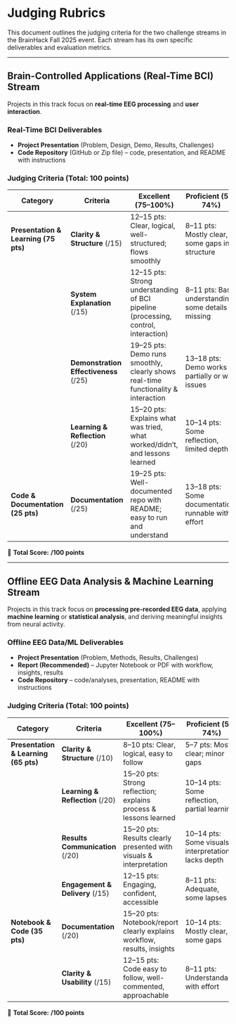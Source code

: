 # Judging Rubrics  
This document outlines the judging criteria for the two challenge streams in the BrainHack Fall 2025 event. Each stream has its own specific deliverables and evaluation metrics.  

---

## Brain-Controlled Applications (Real-Time BCI) Stream  
Projects in this track focus on **real-time EEG processing** and **user interaction**.  

### Real-Time BCI Deliverables  
- **Project Presentation** (Problem, Design, Demo, Results, Challenges)  
- **Code Repository** (GitHub or Zip file) – code, presentation, and README with instructions  

### Judging Criteria (Total: 100 points)  

| **Category** | **Criteria** | **Excellent (75–100%)** | **Proficient (50–74%)** | **Limited (<50%)** | **Score** |
|--------------|--------------|--------------------------|--------------------------|--------------------|-----------|
| **Presentation & Learning (75 pts)** | **Clarity & Structure** (/15) | 12–15 pts: Clear, logical, well-structured; flows smoothly | 8–11 pts: Mostly clear, some gaps in structure | 0–7 pts: Disorganized, difficult to follow | **/15** |
| | **System Explanation** (/15) | 12–15 pts: Strong understanding of BCI pipeline (processing, control, interaction) | 8–11 pts: Basic understanding; some details missing | 0–7 pts: Limited or incorrect explanation | **/15** |
| | **Demonstration Effectiveness** (/25) | 19–25 pts: Demo runs smoothly, clearly shows real-time functionality & interaction | 13–18 pts: Demo works partially or with issues | 0–12 pts: Demo missing, fails, or unclear | **/25** |
| | **Learning & Reflection** (/20) | 15–20 pts: Explains what was tried, what worked/didn’t, and lessons learned | 10–14 pts: Some reflection, limited depth | 0–9 pts: Little or no reflection | **/20** |
| **Code & Documentation (25 pts)** | **Documentation** (/25) | 19–25 pts: Well-documented repo with README; easy to run and understand | 13–18 pts: Some documentation; runnable with effort | 0–12 pts: Poorly documented; hard to use | **/25** |

📌 **Total Score:** **/100 points**  

---

## Offline EEG Data Analysis & Machine Learning Stream  
Projects in this track focus on **processing pre-recorded EEG data**, applying **machine learning** or **statistical analysis**, and deriving meaningful insights from neural activity.  

### Offline EEG Data/ML Deliverables  
- **Project Presentation** (Problem, Methods, Results, Challenges)  
- **Report (Recommended)** – Jupyter Notebook or PDF with workflow, insights, results  
- **Code Repository** – code/analyses, presentation, README with instructions  

### Judging Criteria (Total: 100 points)  

| **Category** | **Criteria** | **Excellent (75–100%)** | **Proficient (50–74%)** | **Limited (<50%)** | **Score** |
|--------------|--------------|--------------------------|--------------------------|--------------------|-----------|
| **Presentation & Learning (65 pts)** | **Clarity & Structure** (/10) | 8–10 pts: Clear, logical, easy to follow | 5–7 pts: Mostly clear; minor gaps | 0–4 pts: Confusing, disorganized | **/10** |
| | **Learning & Reflection** (/20) | 15–20 pts: Strong reflection; explains process & lessons learned | 10–14 pts: Some reflection, partial learning | 0–9 pts: Little/no reflection | **/20** |
| | **Results Communication** (/20) | 15–20 pts: Results clearly presented with visuals & interpretation | 10–14 pts: Some visuals or interpretation, lacks depth | 0–9 pts: Results unclear, visuals missing | **/20** |
| | **Engagement & Delivery** (/15) | 12–15 pts: Engaging, confident, accessible | 8–11 pts: Adequate, some lapses | 0–7 pts: Flat, unclear, hard to follow | **/15** |
| **Notebook & Code (35 pts)** | **Documentation** (/20) | 15–20 pts: Notebook/report clearly explains workflow, results, insights | 10–14 pts: Mostly clear, some gaps | 0–9 pts: Minimal or missing documentation | **/20** |
| | **Clarity & Usability** (/15) | 12–15 pts: Code easy to follow, well-commented, approachable | 8–11 pts: Understandable with effort | 0–7 pts: Hard to follow; poorly structured | **/15** |

📌 **Total Score:** **/100 points**  
